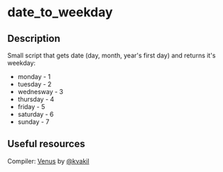# date_to_weekday

## Description

Small script that gets date (day, month, year's first day) and returns it's weekday:

- monday - 1
- tuesday - 2
- wednesway - 3
- thursday - 4
- friday - 5
- saturday - 6
- sunday - 7

## Useful resources

Compiler: [Venus](https://venus.kvakil.me/) by [@kvakil](https://github.com/kvakil)
